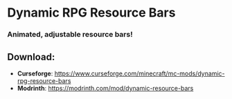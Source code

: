 # Dynamic RPG Resource Bars
### Animated, adjustable resource bars!

## Download:
- **Curseforge**: https://www.curseforge.com/minecraft/mc-mods/dynamic-rpg-resource-bars
- **Modrinth**: https://modrinth.com/mod/dynamic-resource-bars
